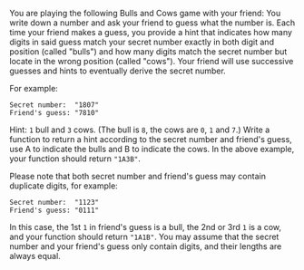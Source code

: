 You are playing the following Bulls and Cows game with your friend: You write down a number and ask your friend to guess what the number is. Each time your friend makes a guess, you provide a hint that indicates how many digits in said guess match your secret number exactly in both digit and position (called "bulls") and how many digits match the secret number but locate in the wrong position (called "cows"). Your friend will use successive guesses and hints to eventually derive the secret number.

For example:

```
Secret number:  "1807"
Friend's guess: "7810"
```

Hint: ``1`` bull and ``3`` cows. (The bull is ``8``, the cows are ``0``, ``1`` and ``7``.)
Write a function to return a hint according to the secret number and friend's guess, use A to indicate the bulls and B to indicate the cows. In the above example, your function should return ``"1A3B"``.

Please note that both secret number and friend's guess may contain duplicate digits, for example:

```
Secret number:  "1123"
Friend's guess: "0111"
```

In this case, the 1st ``1`` in friend's guess is a bull, the 2nd or 3rd ``1`` is a cow, and your function should return ``"1A1B"``.
You may assume that the secret number and your friend's guess only contain digits, and their lengths are always equal.
